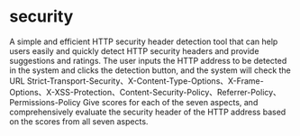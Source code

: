 # security
A simple and efficient HTTP security header detection tool that can help users easily and quickly detect HTTP security headers and provide suggestions and ratings.
The user inputs the HTTP address to be detected in the system and clicks the detection button, and the system will check the URL Strict-Transport-Security、X-Content-Type-Options、X-Frame-Options、X-XSS-Protection、Content-Security-Policy、Referrer-Policy、Permissions-Policy Give scores for each of the seven aspects, and comprehensively evaluate the security header of the HTTP address based on the scores from all seven aspects.
